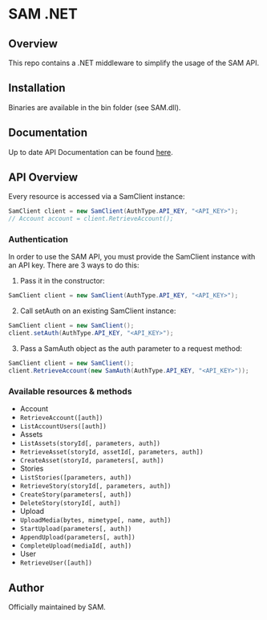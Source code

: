 SAM .NET
==========

## Overview

This repo contains a .NET middleware to simplify the usage of the SAM API.

## Installation

Binaries are available in the bin folder (see SAM.dll).

## Documentation

Up to date API Documentation can be found [here](https://api.samdesk.io).

## API Overview

Every resource is accessed via a SamClient instance:

```c#
SamClient client = new SamClient(AuthType.API_KEY, "<API_KEY>");
// Account account = client.RetrieveAccount();
```

### Authentication

In order to use the SAM API, you must provide the SamClient instance with an API key. There are 3 ways to do this:

1) Pass it in the constructor:

```c#
SamClient client = new SamClient(AuthType.API_KEY, "<API_KEY>");
```

2) Call setAuth on an existing SamClient instance:

```c#
SamClient client = new SamClient();
client.setAuth(AuthType.API_KEY, "<API_KEY>");
```

3) Pass a SamAuth object as the auth parameter to a request method:

```c#
SamClient client = new SamClient();
client.RetrieveAccount(new SamAuth(AuthType.API_KEY, "<API_KEY>"));
```

### Available resources & methods

 * Account
  * `RetrieveAccount([auth])`
  * `ListAccountUsers([auth])`
 * Assets
  * `ListAssets(storyId[, parameters, auth])`
  * `RetrieveAsset(storyId, assetId[, parameters, auth])`
  * `CreateAsset(storyId, parameters[, auth])`
 * Stories
  * `ListStories([parameters, auth])`
  * `RetrieveStory(storyId[, parameters, auth])`
  * `CreateStory(parameters[, auth])`
  * `DeleteStory(storyId[, auth])`
 * Upload
  * `UploadMedia(bytes, mimetype[, name, auth])`
  * `StartUpload(parameters[, auth])`
  * `AppendUpload(parameters[, auth])`
  * `CompleteUpload(mediaId[, auth])`
 * User
  * `RetrieveUser([auth])`

## Author

Officially maintained by SAM.